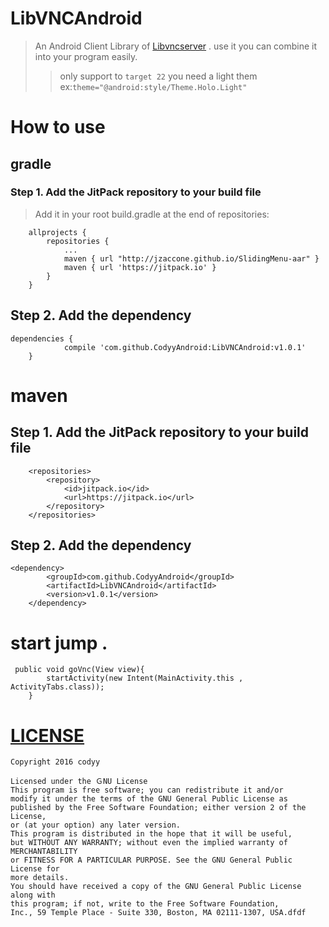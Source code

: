 # LibVNCAndroid

> An Android Client Library of [Libvncserver](https://github.com/LibVNC/libvncserver) . use it you can combine it into your program easily.
>>  only support to `target 22`
>>  you need a light them ex:`theme="@android:style/Theme.Holo.Light"`

# How to use
## gradle
### Step 1. Add the JitPack repository to your build file
>Add it in your root build.gradle at the end of repositories:

````
	allprojects {
		repositories {
			...
			maven { url "http://jzaccone.github.io/SlidingMenu-aar" }
			maven { url 'https://jitpack.io' }
		}
	}
````

## Step 2. Add the dependency
````
dependencies {
	        compile 'com.github.CodyyAndroid:LibVNCAndroid:v1.0.1'
	}
````

# maven
## Step 1. Add the JitPack repository to your build file
```
	<repositories>
		<repository>
		    <id>jitpack.io</id>
		    <url>https://jitpack.io</url>
		</repository>
	</repositories>
```

## Step 2. Add the dependency
```
<dependency>
	    <groupId>com.github.CodyyAndroid</groupId>
	    <artifactId>LibVNCAndroid</artifactId>
	    <version>v1.0.1</version>
	</dependency>
```

# start jump .
```
 public void goVnc(View view){
        startActivity(new Intent(MainActivity.this , ActivityTabs.class));
    }
```


# [LICENSE](#LICENSE)
    Copyright 2016 codyy 
    
    Licensed under the ＧNU License
    This program is free software; you can redistribute it and/or 
    modify it under the terms of the GNU General Public License as 
    published by the Free Software Foundation; either version 2 of the License, 
    or (at your option) any later version.
    This program is distributed in the hope that it will be useful, 
    but WITHOUT ANY WARRANTY; without even the implied warranty of MERCHANTABILITY 
    or FITNESS FOR A PARTICULAR PURPOSE. See the GNU General Public License for 
    more details.    
    You should have received a copy of the GNU General Public License along with 
    this program; if not, write to the Free Software Foundation,
    Inc., 59 Temple Place - Suite 330, Boston, MA 02111-1307, USA.dfdf
